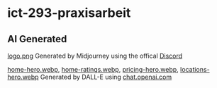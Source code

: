 # ict-293-praxisarbeit


## AI Generated

[logo.png](src/assets/img/logo.png) Generated by Midjourney using the offical [Discord](https://discord.com/invite/midjourney)

[home-hero.webp](src/assets/img/home-hero.webp), [home-ratings.webp](src/assets/img/home-ratings.webp), [pricing-hero.webp](src/assets/img/pricing-hero.webp), [locations-hero.webp](src/assets/img/locations-hero.webp) Generated by DALL-E using [chat.openai.com](https://chat.openai.com/)